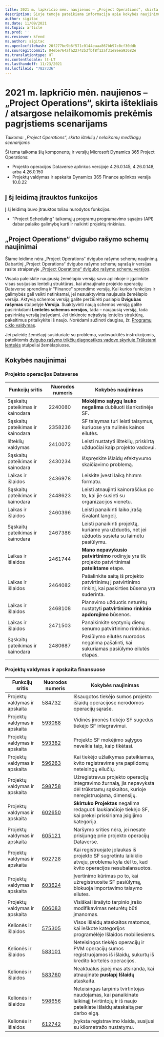 ```yaml
---
title: 2021 m. lapkričio mėn. naujienos – „Project Operations“, skirta ištekliais / atsargose nelaikomomis prekėmis pagrįstiems scenarijams
description: Šioje temoje pateikiama informacija apie kokybės naujinimus, pasiekiamus 2021 m. lapkričio mėn.
author: sigitac
ms.date: 11/09/2021
ms.topic: article
ms.prod: ''
ms.reviewer: kfend
ms.author: sigitac
ms.openlocfilehash: 20f277bc9b6f571c0144eaaa867bb97c0cf30ddb
ms.sourcegitcommit: 04ebe764afa22742b3fbf8f12af31e8eea93682e
ms.translationtype: HT
ms.contentlocale: lt-LT
ms.lasthandoff: 11/23/2021
ms.locfileid: "7827336"
---
```

# <a name="whats-new-november-2021---project-operations-for-resourcenon-stocked-based-scenarios"></a>2021 m. lapkričio mėn. naujienos – „Project Operations“, skirta ištekliais / atsargose nelaikomomis prekėmis pagrįstiems scenarijams

*Taikoma: „Project Operations“, skirta išteklių / nelaikomų medžiagų scenarijams*

Ši tema taikoma šių komponentų ir versijų Microsoft Dynamics 365 Project Operations:

- Projekto operacijos Dataverse aplinkos versijoje 4.26.0.145, 4.26.0.148, arba 4.26.0.150
- Projektų valdymas ir apskaita Dynamics 365 Finance aplinkos versija 10.0.22

## <a name="features-included-in-this-release"></a>Į šį leidimą įtrauktos funkcijos

Į šį leidimą buvo įtrauktos toliau nurodytos funkcijos.

- "Project Scheduling" taikomųjų programų programavimo sąsajos (API) dabar palaiko galimybę kurti ir naikinti projektų rinkinius.

## <a name="project-operations-dual-write-maps-updates"></a>„Project Operations“ dvigubo rašymo schemų naujinimai

Šiame leidime nėra „Project Operations“ dvigubo rašymo schemų naujinimų. Dabartinį „Project Operations“ dvigubo rašymo schemų sąrašą ir versijas rasite straipsnyje [„Project Operations“ dvigubo rašymo schemų versijos](/dynamics365/project-operations/environment/resource-dual-write-maps).

Visada paleiskite naujausią žemėlapio versiją savo aplinkoje ir įgalinkite visas susijusias lentelių struktūras, kai atnaujinate projekto operacijų Dataverse sprendimą ir "Finance" sprendimo versiją. Kai kurios funkcijos ir galimybės gali veikti netinkamai, jei nesuaktyvinta naujausia žemėlapio versija. Aktyvią schemos versiją galite peržiūrėti puslapio **Dvigubas rašymas** stulpelyje **Versija**. Suaktyvinti naują schemos versiją galite pasirinkdami **Lentelės schemos versijos**, tada – naujausią versiją, tada pasirinktą versiją įrašydami. Jei tinkinote neįrašytą lentelės struktūrą, pakeitimus pritaikykite iš naujo. Norėdami sužinoti daugiau, žr. [Programų ciklo valdymas](/dynamics365/fin-ops-core/dev-itpro/data-entities/dual-write/app-lifecycle-management).

Jei paleidę žemėlapį susiduriate su problema, vadovaukitės instrukcijomis, pateiktomis [dvigubo rašymo trikčių diagnostikos vadovo skyriuje Trūkstami lentelės](/dynamics365/fin-ops-core/dev-itpro/data-entities/dual-write/dual-write-troubleshooting-finops-upgrades#missing-table-columns-issue-on-maps) stulpeliai žemėlapiuose.

## <a name="quality-updates"></a>Kokybės naujinimai

### <a name="project-operations-in-dataverse"></a>Projekto operacijos Dataverse

| Funkcijų sritis | Nuorodos numeris | Kokybės naujinimas |
| --- | --- | --- |
| Sąskaitų pateikimas ir kainodara | 2240080 | **Mokėjimo sąlygų lauko negalima** dubliuoti išankstinėje SF. |
| Sąskaitų pateikimas ir kainodara | 2358236 | SF taisymas turi leisti taisymus, kuriuose yra nulinės kainos eilutės. |
| Išteklių valdymas | 2410072 | Leisti nustatyti išteklių, priskirtą užduočiai kaip projekto vadovui. |
| Sąskaitų pateikimas ir kainodara | 2430234 | Išspręskite išlaidų efektyvumo skaičiavimo problemą. |
| Laikas ir išlaidos | 2436978 | Leiskite įvesti laiką hh:mm formatu. |
| Sąskaitų pateikimas ir kainodara | 2448623 | Leisti atnaujinti kainoraščius po to, kai jie susieti su organizacijos vienetu. |
| Laikas ir išlaidos | 2460396 | Leisti panaikinti laiko įrašą išvalant langelį. |
| Sąskaitų pateikimas ir kainodara | 2467386 | Leisti panaikinti projektą, kuriame yra užduotis, net jei užduotis susieta su laimėtu pasiūlymu. |
| Laikas ir išlaidos | 2461744 | **Mano nepavykusio patvirtinimo** rodinyje yra tik projekto patvirtinimai **pateiktame** etape. |
| Laikas ir išlaidos | 2464082 | Pašalinkite saitą iš projekto patvirtinimų į patvirtinimo rinkinį, kai paskirties būsena yra suderinta. |
| Laikas ir išlaidos | 2468108 | Planavimo užduotis neturėtų nustatyti **patvirtinimo rinkinio apdorojimo** būsenos. |
| Laikas ir išlaidos | 2471503 | Panaikinkite septynių dienų senumo patvirtinimo rinkinius. |
| Sąskaitų pateikimas ir kainodara | 2480687 | Pasiūlymo eilutės nuorodos negalima pašalinti, kai sukuriamas pasiūlymo eilutės etapas. |

### <a name="project-management-and-accounting-in-finance"></a>Projektų valdymas ir apskaita finansuose

| Funkcijų sritis | Nuorodos numeris | Kokybės naujinimas |
| --- | --- | --- |
| Projektų valdymas ir apskaita | [584732](https://fix.lcs.dynamics.com/Issue/Details/?bugId=584732) | Išsaugotos tiekėjo sumos projekto išlaidų operacijose nerodomos operacijų sąraše. |
| Projektų valdymas ir apskaita | [593068](https://fix.lcs.dynamics.com/Issue/Details/?bugId=593068) | Vidinės įmonės tiekėjo SF sugedus tiekėjo SF integravimui. |
| Projektų valdymas ir apskaita | [593382](https://fix.lcs.dynamics.com/Issue/Details/?bugId=593382) | Projekto SF mokėjimo sąlygos neveikia taip, kaip tikėtasi. |
| Projektų valdymas ir apskaita | [596263](https://fix.lcs.dynamics.com/Issue/Details/?bugId=596263) | Kai tiekėjo užlaikymas pateikiamas, kvito registravime yra papildomų neteisingų eilučių. |
| Projektų valdymas ir apskaita | [598758](https://fix.lcs.dynamics.com/Issue/Details/?bugId=598758) | Užregistravus projekto operacijų integravimo žurnalą, jis nepavyksta dėl trūkstamų sąskaitos, kurioje neregistruojama, dimensijų. |
| Projektų valdymas ir apskaita | [602650](https://fix.lcs.dynamics.com/Issue/Details/?bugId=602650) | **Skirtuko Projektas** negalima redaguoti laukiančioje tiekėjo SF, kai prekei priskiriama įsigijimo kategorija. |
| Projektų valdymas ir apskaita | [605121](https://fix.lcs.dynamics.com/Issue/Details/?bugId=605121) | Naršymo srities nėra, jei nesate prisijungę prie projekto operacijų Dataverse. |
| Projektų valdymas ir apskaita | [602728](https://fix.lcs.dynamics.com/Issue/Details/?bugId=602728) | Kai registruojate įplaukas iš projekto SF sugretintu laikiklio atveju, problema kyla dėl to, kad kvito operacijos nesubalansuotos. |
| Projektų valdymas ir apskaita | [603624](https://fix.lcs.dynamics.com/Issue/Details/?bugId=603624) | Įvertinimo kūrimas po to, kai užregistruosite SF pasiūlymą, blokuoja importavimo taisymo eilutes. |
| Projektų valdymas ir apskaita | [606083](https://fix.lcs.dynamics.com/Issue/Details/?bugId=606083) | Visiškai išrašyto tarpinio įrašo modifikavimas neturėtų būti įmanomas. |
| Kelionės ir išlaidos | [575305](https://fix.lcs.dynamics.com/Issue/Details/?bugId=575305) | Visos išlaidų ataskaitos matomos, kai ieškote kategorijos programėlėje Išlaidos mobiliesiems. |
| Kelionės ir išlaidos | [583101](https://fix.lcs.dynamics.com/Issue/Details/?bugId=583101) | Neteisingos tiekėjo operacijų ir PVM operacijų sumos registruojamos iš išlaidų, sukurtų iš kredito kortelės operacijos. |
| Kelionės ir išlaidos | [583760](https://fix.lcs.dynamics.com/Issue/Details/?bugId=583760) | Neaktualus įspėjimas atsiranda, kai atnaujinate **puslapį Išlaidų** ataskaita. |
| Kelionės ir išlaidos | [598656](https://fix.lcs.dynamics.com/Issue/Details/?bugId=598656) | Neteisingas tarpinis tvirtintojas naudojamas, kai panaikinate laikinąjį tvirtintojų ir iš naujo pateikiate išlaidų ataskaitą per darbo eigą. |
| Kelionės ir išlaidos | [612742](https://fix.lcs.dynamics.com/Issue/Details/?bugId=612742) | Įvyksta registravimo klaida, susijusi su kilometražo nustatymu. |
